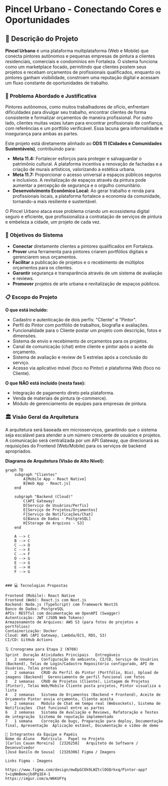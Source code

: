 # Pincel Urbano - Conectando Cores e Oportunidades

## 📝 Descrição do Projeto

**Pincel Urbano** é uma plataforma multiplataforma (Web e Mobile) que conecta pintores autônomos e pequenas empresas de pintura a clientes residenciais, comerciais e condomínios em Fortaleza. O sistema funciona como um marketplace focado, permitindo que clientes postem seus projetos e recebam orçamentos de profissionais qualificados, enquanto os pintores ganham visibilidade, constroem uma reputação digital e acessam um fluxo constante de oportunidades de trabalho.

### 🎯 Problema Abordado e Justificativa

Pintores autônomos, como muitos trabalhadores de ofício, enfrentam dificuldades para divulgar seu trabalho, encontrar clientes de forma consistente e formalizar orçamentos de maneira profissional. Por outro lado, clientes muitas vezes lutam para encontrar profissionais de confiança, com referências e um portfólio verificável. Essa lacuna gera informalidade e insegurança para ambas as partes.

Este projeto está diretamente alinhado ao **ODS 11 (Cidades e Comunidades Sustentáveis)**, contribuindo para:
- **Meta 11.4:** Fortalecer esforços para proteger e salvaguardar o patrimônio cultural. A plataforma incentiva a renovação de fachadas e a criação de murais artísticos, valorizando a estética urbana.
- **Meta 11.7:** Proporcionar o acesso universal a espaços públicos seguros e inclusivos. A revitalização de espaços através da pintura pode aumentar a percepção de segurança e o orgulho comunitário.
- **Desenvolvimento Econômico Local:** Ao gerar trabalho e renda para profissionais locais, a plataforma fortalece a economia da comunidade, tornando-a mais resiliente e sustentável.

O Pincel Urbano ataca esse problema criando um ecossistema digital seguro e eficiente, que profissionaliza a contratação de serviços de pintura e embeleza a cidade, um projeto de cada vez.

### 🚀 Objetivos do Sistema

- **Conectar** diretamente clientes a pintores qualificados em Fortaleza.
- **Prover** uma ferramenta para pintores criarem portfólios digitais e gerenciarem seus orçamentos.
- **Facilitar** a publicação de projetos e o recebimento de múltiplos orçamentos para os clientes.
- **Garantir** segurança e transparência através de um sistema de avaliação e reviews.
- **Promover** projetos de arte urbana e revitalização de espaços públicos.

### 📋 Escopo do Projeto

**O que está incluído:**
- Cadastro e autenticação de dois perfis: "Cliente" e "Pintor".
- Perfil do Pintor com portfólio de trabalhos, biografia e avaliações.
- Funcionalidade para o Cliente postar um projeto com descrição, fotos e dimensões.
- Sistema de envio e recebimento de orçamentos para os projetos.
- Canal de comunicação (chat) entre cliente e pintor após o aceite do orçamento.
- Sistema de avaliação e review de 5 estrelas após a conclusão do serviço.
- Acesso via aplicativo móvel (foco no Pintor) e plataforma Web (foco no Cliente).

**O que NÃO está incluído (nesta fase):**
- Integração de pagamento direto pela plataforma.
- Venda de materiais de pintura (e-commerce).
- Módulo de gerenciamento de equipes para empresas de pintura.

### 🏛️ Visão Geral da Arquitetura

A arquitetura será baseada em microsserviços, garantindo que o sistema seja escalável para atender a um número crescente de usuários e projetos. A comunicação será centralizada por um API Gateway, que direcionará as requisições do Frontend (Web/Mobile) para os serviços de backend apropriados.

**Diagrama de Arquitetura (Visão de Alto Nível):**

```mermaid
graph TD
    subgraph "Clientes"
        A[Mobile App - React Native]
        B[Web App - React.js]
    end

    subgraph "Backend (Cloud)"
        C(API Gateway)
        D[Serviço de Usuários/Perfis]
        E[Serviço de Projetos/Orçamentos]
        F[Serviço de Notificações/Chat]
        G[Banco de Dados - PostgreSQL]
        H[Storage de Arquivos - S3]
    end

    A --> C
    B --> C
    C --> D
    C --> E
    C --> F
    D --> G
    E --> G
    E --> H
    F --> G


### 💻 Tecnologias Propostas

Frontend (Mobile): React Native
Frontend (Web): React.js com Next.js
Backend: Node.js (TypeScript) com framework NestJS
Banco de Dados: PostgreSQL
APIs: RESTful com documentação em OpenAPI (Swagger)
Autenticação: JWT (JSON Web Tokens)
Armazenamento de Arquivos: AWS S3 (para fotos de projetos e portfólios)
Containerização: Docker
Cloud: AWS (API Gateway, Lambda/ECS, RDS, S3)
CI/CD: GitHub Actions

🗓️ Cronograma para Etapa 2 (N708)
Sprint	Duração	Atividades Principais	Entregáveis
1	2 semanas	Configuração do ambiente, CI/CD, Serviço de Usuários (Backend), Telas de Login/Cadastro	Repositório configurado, API de Usuários, Telas prontas
2	2 semanas	CRUD do Perfil do Pintor (Portfólio, Bio), Upload de imagens (Backend)	Gerenciamento de perfil funcional com fotos
3	2 semanas	CRUD de Projetos (Cliente), Listagem de Projetos (Pintor), Telas Web/Mobile	Cliente posta projetos, Pintor visualiza a lista
4	2 semanas	Sistema de Orçamentos (Backend + Frontend), Aceite de Orçamento	Pintor envia orçamento, Cliente aceita
5	2 semanas	Módulo de Chat em tempo real (Websockets), Sistema de Notificações	Chat funcional entre as partes
6	2 semanas	Sistema de Avaliação e Reviews, Refatoração e Testes de integração	Sistema de reputação implementado
7	1 semana	Correção de bugs, Preparação para deploy, Documentação final, Apresentação	Aplicação estável, Documentação e vídeo de demo

👥 Integrantes da Equipe e Papéis
Nome do Aluno	Matrícula	Papel no Projeto
[Carlos Cauan Moreira]	[2326258]	Arquiteto de Software / Desenvolvedor
[José Danilo de Sousa]	[2326306] Figma / Imagens

Links Figma - Imagens

https://www.figma.com/design/mwDpGCOk9LWZtclOGQrkxq/Pintor-app?t=iqNmBemujbdPg1E4-1
https://imgur.com/a/W6KUFYq